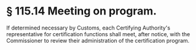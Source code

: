 # § 115.14   Meeting on program.

If determined necessary by Customs, each Certifying Authority's representative for certification functions shall meet, after notice, with the Commissioner to review their administration of the certification program.




